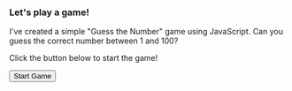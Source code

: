 <!-- Add this to your GitHub profile README.md -->

### Let's play a game!

I've created a simple "Guess the Number" game using JavaScript. Can you guess the correct number between 1 and 100?

Click the button below to start the game!

<button onclick="startGame()">Start Game</button>

<script>
// Generate a random number between 1 and 100
const randomNumber = Math.floor(Math.random() * 100) + 1;

// Function to start the game
function startGame() {
    const userGuess = prompt("I'm thinking of a number between 1 and 100. What is your guess?");

    // Convert user's guess to a number
    const guess = parseInt(userGuess);

    // Check if the guess is correct
    if (guess === randomNumber) {
        alert("Congratulations! You guessed the correct number!");
    } else {
        let message = guess > randomNumber ? "Too high! Try again." : "Too low! Try again.";
        alert(message);
    }
}
</script>

